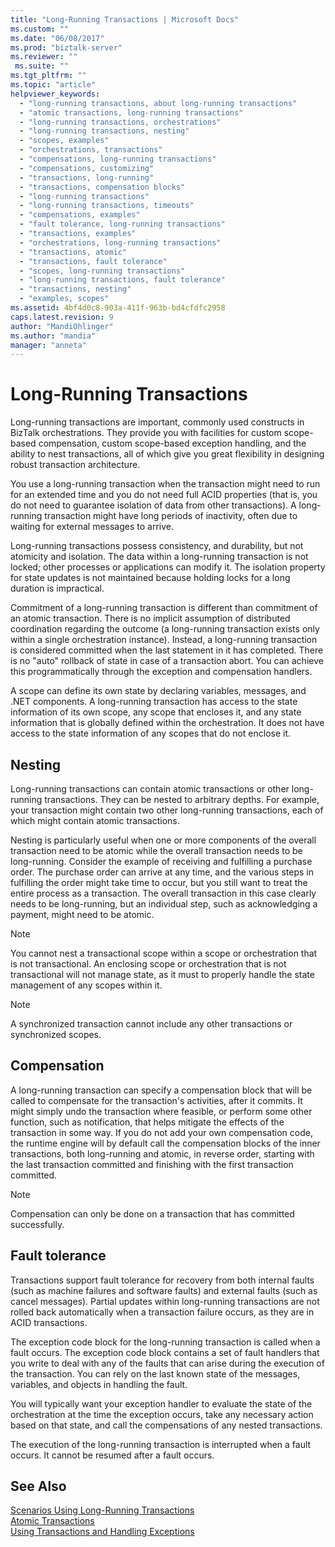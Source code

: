 ```yaml
---
title: "Long-Running Transactions | Microsoft Docs"
ms.custom: ""
ms.date: "06/08/2017"
ms.prod: "biztalk-server"
ms.reviewer: ""
 ms.suite: ""
ms.tgt_pltfrm: ""
ms.topic: "article"
helpviewer_keywords: 
  - "long-running transactions, about long-running transactions"
  - "atomic transactions, long-running transactions"
  - "long-running transactions, orchestrations"
  - "long-running transactions, nesting"
  - "scopes, examples"
  - "orchestrations, transactions"
  - "compensations, long-running transactions"
  - "compensations, customizing"
  - "transactions, long-running"
  - "transactions, compensation blocks"
  - "long-running transactions"
  - "long-running transactions, timeouts"
  - "compensations, examples"
  - "fault tolerance, long-running transactions"
  - "transactions, examples"
  - "orchestrations, long-running transactions"
  - "transactions, atomic"
  - "transactions, fault tolerance"
  - "scopes, long-running transactions"
  - "long-running transactions, fault tolerance"
  - "transactions, nesting"
  - "examples, scopes"
ms.assetid: 4bf4d0c8-903a-411f-963b-bd4cfdfc2958
caps.latest.revision: 9
author: "MandiOhlinger"
ms.author: "mandia"
manager: "anneta"
---
```

# Long-Running Transactions
Long-running transactions are important, commonly used constructs in BizTalk orchestrations. They provide you with facilities for custom scope-based compensation, custom scope-based exception handling, and the ability to nest transactions, all of which give you great flexibility in designing robust transaction architecture.  
  
 You use a long-running transaction when the transaction might need to run for an extended time and you do not need full ACID properties (that is, you do not need to guarantee isolation of data from other transactions). A long-running transaction might have long periods of inactivity, often due to waiting for external messages to arrive.  
  
 Long-running transactions possess consistency, and durability, but not atomicity and isolation. The data within a long-running transaction is not locked; other processes or applications can modify it. The isolation property for state updates is not maintained because holding locks for a long duration is impractical.  
  
 Commitment of a long-running transaction is different than commitment of an atomic transaction. There is no implicit assumption of distributed coordination regarding the outcome (a long-running transaction exists only within a single orchestration instance). Instead, a long-running transaction is considered committed when the last statement in it has completed. There is no "auto" rollback of state in case of a transaction abort. You can achieve this programmatically through the exception and compensation handlers.  
  
 A scope can define its own state by declaring variables, messages, and .NET components. A long-running transaction has access to the state information of its own scope, any scope that encloses it, and any state information that is globally defined within the orchestration. It does not have access to the state information of any scopes that do not enclose it.  
  
## Nesting  
 Long-running transactions can contain atomic transactions or other long-running transactions. They can be nested to arbitrary depths. For example, your transaction might contain two other long-running transactions, each of which might contain atomic transactions.  
  
 Nesting is particularly useful when one or more components of the overall transaction need to be atomic while the overall transaction needs to be long-running. Consider the example of receiving and fulfilling a purchase order. The purchase order can arrive at any time, and the various steps in fulfilling the order might take time to occur, but you still want to treat the entire process as a transaction. The overall transaction in this case clearly needs to be long-running, but an individual step, such as acknowledging a payment, might need to be atomic.  
  
> [!NOTE]
>  You cannot nest a transactional scope within a scope or orchestration that is not transactional. An enclosing scope or orchestration that is not transactional will not manage state, as it must to properly handle the state management of any scopes within it.  
  
> [!NOTE]
>  A synchronized transaction cannot include any other transactions or synchronized scopes.  
  
## Compensation  
 A long-running transaction can specify a compensation block that will be called to compensate for the transaction's activities, after it commits. It might simply undo the transaction where feasible, or perform some other function, such as notification, that helps mitigate the effects of the transaction in some way. If you do not add your own compensation code, the runtime engine will by default call the compensation blocks of the inner transactions, both long-running and atomic, in reverse order, starting with the last transaction committed and finishing with the first transaction committed.  
  
> [!NOTE]
>  Compensation can only be done on a transaction that has committed successfully.  
  
## Fault tolerance  
 Transactions support fault tolerance for recovery from both internal faults (such as machine failures and software faults) and external faults (such as cancel messages). Partial updates within long-running transactions are not rolled back automatically when a transaction failure occurs, as they are in ACID transactions.  
  
 The exception code block for the long-running transaction is called when a fault occurs. The exception code block contains a set of fault handlers that you write to deal with any of the faults that can arise during the execution of the transaction. You can rely on the last known state of the messages, variables, and objects in handling the fault.  
  
 You will typically want your exception handler to evaluate the state of the orchestration at the time the exception occurs, take any necessary action based on that state, and call the compensations of any nested transactions.  
  
 The execution of the long-running transaction is interrupted when a fault occurs. It cannot be resumed after a fault occurs.  
  
## See Also  
 [Scenarios Using Long-Running Transactions](../core/scenarios-using-long-running-transactions.md)   
 [Atomic Transactions](../core/atomic-transactions.md)   
 [Using Transactions and Handling Exceptions](../core/using-transactions-and-handling-exceptions.md)